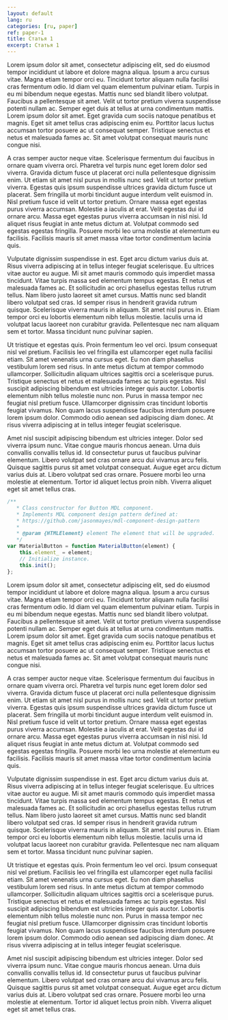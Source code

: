 ```yaml
---
layout: default
lang: ru
categories: [ru, paper]
ref: paper-1
title: Статья 1
excerpt: Статья 1
---
```


Lorem ipsum dolor sit amet, consectetur adipiscing elit, sed do eiusmod tempor incididunt ut labore et dolore magna aliqua. Ipsum a arcu cursus vitae. Magna etiam tempor orci eu. Tincidunt tortor aliquam nulla facilisi cras fermentum odio. Id diam vel quam elementum pulvinar etiam. Turpis in eu mi bibendum neque egestas. Mattis nunc sed blandit libero volutpat. Faucibus a pellentesque sit amet. Velit ut tortor pretium viverra suspendisse potenti nullam ac. Semper eget duis at tellus at urna condimentum mattis. Lorem ipsum dolor sit amet. Eget gravida cum sociis natoque penatibus et magnis. Eget sit amet tellus cras adipiscing enim eu. Porttitor lacus luctus accumsan tortor posuere ac ut consequat semper. Tristique senectus et netus et malesuada fames ac. Sit amet volutpat consequat mauris nunc congue nisi.

A cras semper auctor neque vitae. Scelerisque fermentum dui faucibus in ornare quam viverra orci. Pharetra vel turpis nunc eget lorem dolor sed viverra. Gravida dictum fusce ut placerat orci nulla pellentesque dignissim enim. Ut etiam sit amet nisl purus in mollis nunc sed. Velit ut tortor pretium viverra. Egestas quis ipsum suspendisse ultrices gravida dictum fusce ut placerat. Sem fringilla ut morbi tincidunt augue interdum velit euismod in. Nisl pretium fusce id velit ut tortor pretium. Ornare massa eget egestas purus viverra accumsan. Molestie a iaculis at erat. Velit egestas dui id ornare arcu. Massa eget egestas purus viverra accumsan in nisl nisi. Id aliquet risus feugiat in ante metus dictum at. Volutpat commodo sed egestas egestas fringilla. Posuere morbi leo urna molestie at elementum eu facilisis. Facilisis mauris sit amet massa vitae tortor condimentum lacinia quis.

Vulputate dignissim suspendisse in est. Eget arcu dictum varius duis at. Risus viverra adipiscing at in tellus integer feugiat scelerisque. Eu ultrices vitae auctor eu augue. Mi sit amet mauris commodo quis imperdiet massa tincidunt. Vitae turpis massa sed elementum tempus egestas. Et netus et malesuada fames ac. Et sollicitudin ac orci phasellus egestas tellus rutrum tellus. Nam libero justo laoreet sit amet cursus. Mattis nunc sed blandit libero volutpat sed cras. Id semper risus in hendrerit gravida rutrum quisque. Scelerisque viverra mauris in aliquam. Sit amet nisl purus in. Etiam tempor orci eu lobortis elementum nibh tellus molestie. Iaculis urna id volutpat lacus laoreet non curabitur gravida. Pellentesque nec nam aliquam sem et tortor. Massa tincidunt nunc pulvinar sapien.

Ut tristique et egestas quis. Proin fermentum leo vel orci. Ipsum consequat nisl vel pretium. Facilisis leo vel fringilla est ullamcorper eget nulla facilisi etiam. Sit amet venenatis urna cursus eget. Eu non diam phasellus vestibulum lorem sed risus. In ante metus dictum at tempor commodo ullamcorper. Sollicitudin aliquam ultrices sagittis orci a scelerisque purus. Tristique senectus et netus et malesuada fames ac turpis egestas. Nisl suscipit adipiscing bibendum est ultricies integer quis auctor. Lobortis elementum nibh tellus molestie nunc non. Purus in massa tempor nec feugiat nisl pretium fusce. Ullamcorper dignissim cras tincidunt lobortis feugiat vivamus. Non quam lacus suspendisse faucibus interdum posuere lorem ipsum dolor. Commodo odio aenean sed adipiscing diam donec. At risus viverra adipiscing at in tellus integer feugiat scelerisque.

Amet nisl suscipit adipiscing bibendum est ultricies integer. Dolor sed viverra ipsum nunc. Vitae congue mauris rhoncus aenean. Urna duis convallis convallis tellus id. Id consectetur purus ut faucibus pulvinar elementum. Libero volutpat sed cras ornare arcu dui vivamus arcu felis. Quisque sagittis purus sit amet volutpat consequat. Augue eget arcu dictum varius duis at. Libero volutpat sed cras ornare. Posuere morbi leo urna molestie at elementum. Tortor id aliquet lectus proin nibh. Viverra aliquet eget sit amet tellus cras.

```javascript
/**
   * Class constructor for Button MDL component.
   * Implements MDL component design pattern defined at:
   * https://github.com/jasonmayes/mdl-component-design-pattern
   *
   * @param {HTMLElement} element The element that will be upgraded.
   */
var MaterialButton = function MaterialButton(element) {
    this.element_ = element;
    // Initialize instance.
    this.init();
};
```

Lorem ipsum dolor sit amet, consectetur adipiscing elit, sed do eiusmod tempor incididunt ut labore et dolore magna aliqua. Ipsum a arcu cursus vitae. Magna etiam tempor orci eu. Tincidunt tortor aliquam nulla facilisi cras fermentum odio. Id diam vel quam elementum pulvinar etiam. Turpis in eu mi bibendum neque egestas. Mattis nunc sed blandit libero volutpat. Faucibus a pellentesque sit amet. Velit ut tortor pretium viverra suspendisse potenti nullam ac. Semper eget duis at tellus at urna condimentum mattis. Lorem ipsum dolor sit amet. Eget gravida cum sociis natoque penatibus et magnis. Eget sit amet tellus cras adipiscing enim eu. Porttitor lacus luctus accumsan tortor posuere ac ut consequat semper. Tristique senectus et netus et malesuada fames ac. Sit amet volutpat consequat mauris nunc congue nisi.

A cras semper auctor neque vitae. Scelerisque fermentum dui faucibus in ornare quam viverra orci. Pharetra vel turpis nunc eget lorem dolor sed viverra. Gravida dictum fusce ut placerat orci nulla pellentesque dignissim enim. Ut etiam sit amet nisl purus in mollis nunc sed. Velit ut tortor pretium viverra. Egestas quis ipsum suspendisse ultrices gravida dictum fusce ut placerat. Sem fringilla ut morbi tincidunt augue interdum velit euismod in. Nisl pretium fusce id velit ut tortor pretium. Ornare massa eget egestas purus viverra accumsan. Molestie a iaculis at erat. Velit egestas dui id ornare arcu. Massa eget egestas purus viverra accumsan in nisl nisi. Id aliquet risus feugiat in ante metus dictum at. Volutpat commodo sed egestas egestas fringilla. Posuere morbi leo urna molestie at elementum eu facilisis. Facilisis mauris sit amet massa vitae tortor condimentum lacinia quis.

Vulputate dignissim suspendisse in est. Eget arcu dictum varius duis at. Risus viverra adipiscing at in tellus integer feugiat scelerisque. Eu ultrices vitae auctor eu augue. Mi sit amet mauris commodo quis imperdiet massa tincidunt. Vitae turpis massa sed elementum tempus egestas. Et netus et malesuada fames ac. Et sollicitudin ac orci phasellus egestas tellus rutrum tellus. Nam libero justo laoreet sit amet cursus. Mattis nunc sed blandit libero volutpat sed cras. Id semper risus in hendrerit gravida rutrum quisque. Scelerisque viverra mauris in aliquam. Sit amet nisl purus in. Etiam tempor orci eu lobortis elementum nibh tellus molestie. Iaculis urna id volutpat lacus laoreet non curabitur gravida. Pellentesque nec nam aliquam sem et tortor. Massa tincidunt nunc pulvinar sapien.

Ut tristique et egestas quis. Proin fermentum leo vel orci. Ipsum consequat nisl vel pretium. Facilisis leo vel fringilla est ullamcorper eget nulla facilisi etiam. Sit amet venenatis urna cursus eget. Eu non diam phasellus vestibulum lorem sed risus. In ante metus dictum at tempor commodo ullamcorper. Sollicitudin aliquam ultrices sagittis orci a scelerisque purus. Tristique senectus et netus et malesuada fames ac turpis egestas. Nisl suscipit adipiscing bibendum est ultricies integer quis auctor. Lobortis elementum nibh tellus molestie nunc non. Purus in massa tempor nec feugiat nisl pretium fusce. Ullamcorper dignissim cras tincidunt lobortis feugiat vivamus. Non quam lacus suspendisse faucibus interdum posuere lorem ipsum dolor. Commodo odio aenean sed adipiscing diam donec. At risus viverra adipiscing at in tellus integer feugiat scelerisque.

Amet nisl suscipit adipiscing bibendum est ultricies integer. Dolor sed viverra ipsum nunc. Vitae congue mauris rhoncus aenean. Urna duis convallis convallis tellus id. Id consectetur purus ut faucibus pulvinar elementum. Libero volutpat sed cras ornare arcu dui vivamus arcu felis. Quisque sagittis purus sit amet volutpat consequat. Augue eget arcu dictum varius duis at. Libero volutpat sed cras ornare. Posuere morbi leo urna molestie at elementum. Tortor id aliquet lectus proin nibh. Viverra aliquet eget sit amet tellus cras.